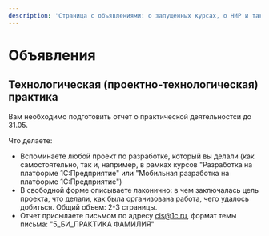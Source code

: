 ```yaml
---
description: 'Страница с объявлениями: о запущенных курсах, о НИР и так далее.'
---
```


# Объявления

## Технологическая (проектно-технологическая) практика

Вам необходимо подготовить отчет о практической деятельностси до 31.05.

Что делаете:

* Вспоминаете любой проект по разработке, который вы делали (как самостоятельно, так и, например, в рамках курсов "Разработка на платформе 1С:Предприятие" или "Мобильная разработка на платформе 1С:Предприятие")
* В свободной форме описываете лаконично: в чем заключалась цель проекта, что делали, как была организована работа, чего удалось добиться. Общий объем: 2-3 страницы.
* Отчет присылаете письмом по адресу cis@1c.ru, формат темы письма: "5\_БИ\_ПРАКТИКА ФАМИЛИЯ"
